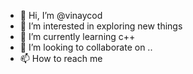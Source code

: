 - 👋 Hi, I’m @vinaycod
- 👀 I’m interested in exploring new things
- 🌱 I’m currently learning c++
- 💞️ I’m looking to collaborate on ..
- 📫 How to reach me 

<!---
codvinay87/codvinay87 is a ✨ special ✨ repository because its `README.md` (this file) appears on your GitHub profile.
You can click the Preview link to take a look at your changes.
--->

